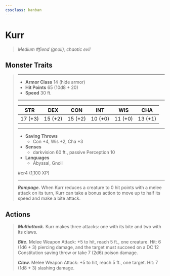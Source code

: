 ```yaml
---
cssclass: kanban
---
```


# Kurr
>*Medium #fiend (gnoll), chaotic evil*
## Monster Traits
>___
>- **Armor Class** 14 (hide armor)
>- **Hit Points** 65 (10d8 + 20)
>- **Speed** 30 ft.
>___
>|STR|DEX|CON|INT|WIS|CHA|
>|:---:|:---:|:---:|:---:|:---:|:---:|
>|17 (+3)|15 (+2)|15 (+2)|10 (+0)|11 (+0)|13 (+1)|
>___
>- **Saving Throws**
>	 - Con +4, Wis +2, Cha +3
>- **Senses**
>	 - darkvision 60 ft., passive Perception 10
>- **Languages**
>	 - Abyssal, Gnoll
>
> #cr4 (1,100 XP)
>___
>***Rampage.*** When Kurr reduces a creature to 0 hit points with a melee attack on its turn, Kurr can take a bonus action to move up to half its speed and make a bite attack.  
>
## Actions
>***Multiattack.*** Kurr makes three attacks: one with its bite and two with its claws.  
>
>***Bite.*** Melee Weapon Attack: +5 to hit, reach 5 ft., one creature. Hit: 6 (1d6 + 3) piercing damage, and the target must succeed on a DC 12 Constitution saving throw or take 7 (2d6) poison damage.  
>
>***Claw.*** Melee Weapon Attack: +5 to hit, reach 5 ft., one target. Hit: 7 (1d8 + 3) slashing damage.